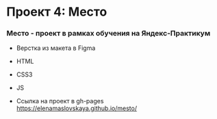 # Проект 4: Место

### Место - проект в рамках обучения на Яндекс-Практикум

* Верстка из макета в Figma
* HTML
* CSS3
* JS


* Ссылка на проект в gh-pages https://elenamaslovskaya.github.io/mesto/
